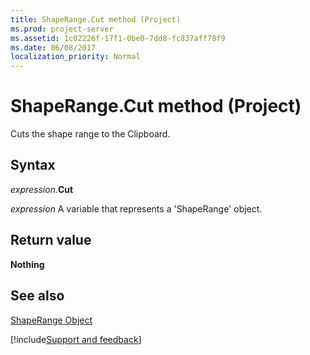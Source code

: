 ```yaml
---
title: ShapeRange.Cut method (Project)
ms.prod: project-server
ms.assetid: 1c02226f-17f1-0be0-7dd8-fc837aff78f9
ms.date: 06/08/2017
localization_priority: Normal
---
```



# ShapeRange.Cut method (Project)
Cuts the shape range to the Clipboard.

## Syntax

_expression_.**Cut**

_expression_ A variable that represents a 'ShapeRange' object.


## Return value

 **Nothing**


## See also


[ShapeRange Object](Project.shaperange.md)

[!include[Support and feedback](~/includes/feedback-boilerplate.md)]